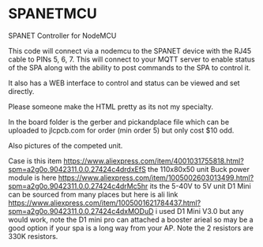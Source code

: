 # SPANETMCU
SPANET Controller for NodeMCU

This code will connect via a nodemcu to the SPANET device with the RJ45 cable to PINs 5, 6, 7.
This will connect to your MQTT server to enable status of the SPA along with the ability to post commands to the SPA to control it.

It also has a WEB interface to control and status can be viewed and set directly.

Please someone make the HTML pretty as its not my specialty.

In the board folder is the gerber and pickandplace file which can be uploaded to jlcpcb.com for order (min order 5) but only cost $10 odd.

Also pictures of the competed unit.

Case is this item https://www.aliexpress.com/item/4001031755818.html?spm=a2g0o.9042311.0.0.27424c4drdxEfS the 110x80x50 unit
Buck power module is here https://www.aliexpress.com/item/1005002603013499.html?spm=a2g0o.9042311.0.0.27424c4drMc5hr its the 5-40V to 5V unit
D1 Mini can be sourced from many places but here is ali link https://www.aliexpress.com/item/1005001621784437.html?spm=a2g0o.9042311.0.0.27424c4dxMODuD i used D1 Mini V3.0 but any would work, note the D1 mini pro can attached a booster arieal so may be a good option if your spa is a long way from your AP.
Note the 2 resistors are 330K resistors.

